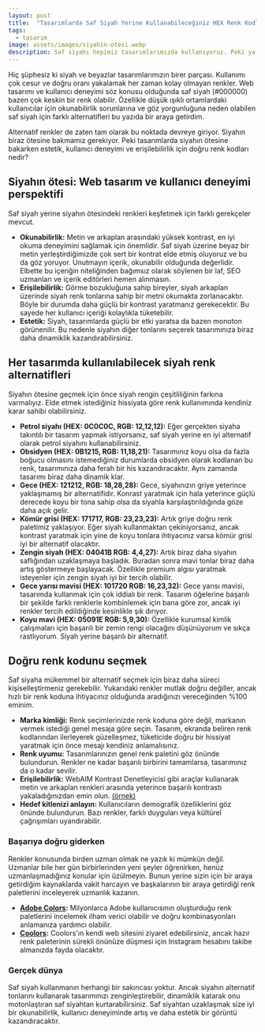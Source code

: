 ```yaml
---
layout: post
title:  "Tasarımlarda Saf Siyah Yerine Kullanabileceğiniz HEX Renk Kodları"
tags:
  - tasarım
image: assets/images/siyahin-otesi.webp
description: Saf siyahı hepimiz tasarımlarımızda kullanıyoruz. Peki ya saf siyahtan uzakşalarak tasarımlarınızı zenginleştirebileceğinizi söylesem? Yazıya göz atın.
---
```

Hiç şüphesiz ki siyah ve beyazlar tasarımlarımızın birer parçası. Kullanımı çok cesur ve doğru oranı yakalamak her zaman kolay olmayan renkler. Web tasarımı ve kullanıcı deneyimi söz konusu olduğunda saf siyah (#000000) bazen çok keskin bir renk olabilir. Özellikle düşük ışıklı ortamlardaki kullanıcılar için okunabilirlik sorunlarına ve göz yorgunluğuna neden olabilen saf siyah için farklı alternatifleri bu yazıda bir araya getirdim.

Alternatif renkler de zaten tam olarak bu noktada devreye giriyor. Siyahın biraz ötesine bakmamız gerekiyor. Peki tasarımlarda siyahın ötesine bakarken estetik, kullanıcı deneyimi ve erişilebilirlik için doğru renk kodları nedir?

## Siyahın ötesi: Web tasarım ve kullanıcı deneyimi perspektifi
Saf siyah yerine siyahın ötesindeki renkleri keşfetmek için farklı gerekçeler mevcut.

- **Okunabilirlik:** Metin ve arkaplan arasındaki yüksek kontrast, en iyi okuma deneyimini sağlamak için önemlidir. Saf siyah üzerine beyaz bir metin yerleştirdiğimizde çok sert bir kontrat elde etmiş oluyoruz ve bu da göz yoruyor. Unutmayın içerik, okunabilir olduğunda değerlidir. Elbette bu içeriğin niteliğinden bağımsız olarak söylenen bir laf, SEO uzmanları ve içerik editörleri hemen alınmasın.
- **Erişilebilirlik:** Görme bozukluğuna sahip bireyler, siyah arkaplan üzerinde siyah renk tonlarına sahip bir metni okumakta zorlanacaktır. Böyle bir durumda daha güçlü bir kontrast yaratmanız gerekecektir. Bu sayede her kullanıcı içeriği kolaylıkla tüketebilir.
- **Estetik:** Siyah, tasarımlarda güçlü bir etki yaratsa da bazen monoton görünenilir. Bu nedenle siyahın diğer tonlarını seçerek tasarımınıza biraz daha dinamiklik kazandırabilirsiniz.

## Her tasarımda kullanılabilecek siyah renk alternatifleri
Siyahın ötesine geçmek için önce siyah rengin çeşitliliğinin farkına varmalıyız. Elde etmek istediğiniz hissiyata göre renk kullanımında kendiniz karar sahibi olabilirsiniz.

- **Petrol siyahı (HEX: 0C0C0C, RGB: 12,12,12):** Eğer gerçekten siyaha takıntılı bir tasarım yapmak istiyorsanız, saf siyah yerine en iyi alternatif olarak petrol siyahını kullanabilirsiniz.
- **Obsidyen (HEX: 0B1215, RGB: 11,18,21):** Tasarımınız koyu olsa da fazla boğucu olmasını istemediğiniz durumlarda obsidyen olarak kodlanan bu renk, tasarımınıza daha ferah bir his kazandıracaktır. Aynı zamanda tasarımı biraz daha dinamik klar.
- **Gece (HEX: 121212, RGB: 18,28,28):** Gece, siyahınızın griye yeterince yaklaşmamış bir alternatifidir. Konrast yaratmak için hala yeterince güçlü derecede koyu bir tona sahip olsa da siyahla karşılaştırıldığında göze daha açık gelir.
- **Kömür grisi (HEX: 171717, RGB: 23,23,23):** Artık griye doğru renk paletimiz yaklaşıyor. Eğer siyah kullanmaktan çekiniyorsanız, ancak kontrast yaratmak için yine de koyu tonlara ihtiyacınız varsa kömür grisi iyi bir alternatif olacaktır.
- **Zengin siyah (HEX: 04041B RGB: 4,4,27):** Artık biraz daha siyahın saflığından uzaklaşmaya başladık. Buradan sonra mavi tonlar biraz daha artış göstermeye başlayacak. Özellikle premium algısı yaratmak isteyenler için zengin siyah iyi bir tercih olabilir.
- **Gece yarısı mavisi (HEX: 101720 RGB: 16,23,32):** Gece yarısı mavisi, tasarımda kullanmak için çok iddialı bir renk. Tasarım öğelerine başarılı bir şekilde farklı renklerle kombinlemek için bana göre zor, ancak iyi renkler tercih edildiğinde kesinlikle şık dırıyor.
- **Koyu mavi (HEX: 05091E RGB: 5,9,30):** Özellikle kurumsal kimlik çalışmaları için başarılı bir zemin rengi olacağını düşünüyorum ve sıkça rastlıyorum. Siyah yerine başarılı bir alternatif.

## Doğru renk kodunu seçmek
Saf siyaha mükemmel bir alternatif seçmek için biraz daha süreci kişiselleştirmeniz gerekebilir. Yukarıdaki renkler mutlak doğru değiller, ancak hızlı bir renk koduna ihtiyacınız olduğunda aradığınızı vereceğinden %100 eminim.

- **Marka kimliği:** Renk seçimlerinizde renk koduna göre değil, markanın vermek istediği genel mesaja göre seçin. Tasarım, ekranda beliren renk kodlarından ilerleyerek güzelleşmez, tüketicide doğru bir hissiyat yaratmak için önce mesajı kendiniz anlamalısınız.
- **Renk uyumu:** Tasarımlarınızın genel renk paletini göz önünde bulundurun. Renkler ne kadar başarılı birbirini tamamlarsa, tasarımınız da o kadar sevilir.
- **Erişilebilirlik:** WebAIM Kontrast Denetleyicisi gibi araçlar kullanarak metin ve arkaplan renkleri arasında yeterince başarılı kontrastı yakaladığınızdan emin olun. [(örnek)](https://webaim.org/resources/contrastchecker/?fcolor=FFFFFF&bcolor=E9F1FC)
- **Hedef kitlenizi anlayın:**  Kullanıcıların demografik özelliklerini göz önünde bulundurun. Bazı renkler, farklı duyguları veya kültürel çağrışımları uyandırabilir.

### Başarıya doğru giderken
Renkler konusunda birden uzman olmak ne yazık ki mümkün değil. Uzmanlar bile her gün birbirlerinden yeni şeyler öğrenirken, henüz uzmanlaşmadığınız konular için üzülmeyin. Bunun yerine sizin için bir araya getirdiğim kaynaklarda vakit harcayın ve başkalarının bir araya getirdiği renk paletlerini inceleyerek uzmanlık kazanın.

- **[Adobe Colors](https://color.adobe.com/):** Milyonlarca Adobe kullanıcısının oluşturduğu renk paletlerini incelemek ilham verici olabilir ve doğru kombinasyonları anlamanıza yardımcı olabilir.
- **[Coolors](https://www.instagram.com/coolors.co/):** Coolors'ın kendi web sitesini ziyaret edebilirsiniz, ancak hazır renk paleterinin sürekli önünüze düşmesi için Instagram hesabını takibe almanızda fayda olacaktır.

### Gerçek dünya
Saf siyah kullanmanın herhangi bir sakıncası yoktur. Ancak siyahın alternatif tonlarını kullanarak tasarımınızı zenginleştirebilir, dinamiklik katarak onu motonlaştıran saf siyahtan kurtarabilirsiniz. Saf siyahtan uzaklaşmak size iyi bir okunabilirlik, kullanıcı deneyiminde artış ve daha estetik bir görüntü kazandıracaktır.
